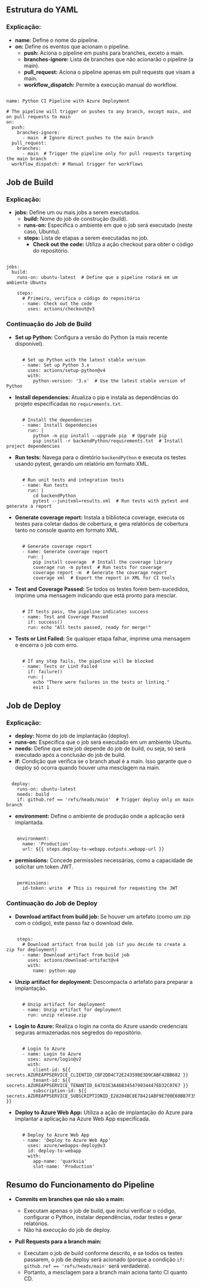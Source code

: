 ## Estrutura do YAML

### Explicação:
- **name:** Define o nome do pipeline.
- **on:** Define os eventos que acionam o pipeline.
  - **push:** Aciona o pipeline em pushs para branches, exceto a main.
  - **branches-ignore:** Lista de branches que não acionarão o pipeline (a main).
  - **pull_request:** Aciona o pipeline apenas em pull requests que visam a main.
  - **workflow_dispatch:** Permite a execução manual do workflow.

<pre><code>
name: Python CI Pipeline with Azure Deployment

# The pipeline will trigger on pushes to any branch, except main, and on pull requests to main
on:
  push:
    branches-ignore:
      - main  # Ignore direct pushes to the main branch
  pull_request:
    branches:
      - main  # Trigger the pipeline only for pull requests targeting the main branch
  workflow_dispatch: # Manual trigger for workflows
</code></pre>

## Job de Build

### Explicação:
- **jobs:** Define um ou mais jobs a serem executados.
  - **build:** Nome do job de construção (build).
  - **runs-on:** Especifica o ambiente em que o job será executado (neste caso, Ubuntu).
  - **steps:** Lista de etapas a serem executadas no job.
    - **Check out the code:** Utiliza a ação checkout para obter o código do repositório.

<pre><code>
jobs:
  build:
    runs-on: ubuntu-latest  # Define que a pipeline rodará em um ambiente Ubuntu

    steps:
      # Primeiro, verifica o código do repositório
      - name: Check out the code
        uses: actions/checkout@v3
</code></pre>

### Continuação do Job de Build

- **Set up Python:** Configura a versão do Python (a mais recente disponível).

<pre><code>
      # Set up Python with the latest stable version
      - name: Set up Python 3.x
        uses: actions/setup-python@v4
        with:
          python-version: '3.x'  # Use the latest stable version of Python
</code></pre>

- **Install dependencies:** Atualiza o pip e instala as dependências do projeto especificadas no `requirements.txt`.

<pre><code>
      # Install the dependencies
      - name: Install dependencies
        run: |
          python -m pip install --upgrade pip  # Upgrade pip
          pip install -r backendPython/requirements.txt  # Install project dependencies
</code></pre>

- **Run tests:** Navega para o diretório `backendPython` e executa os testes usando pytest, gerando um relatório em formato XML.

<pre><code>
      # Run unit tests and integration tests
      - name: Run tests
        run: |
          cd backendPython
          pytest --junitxml=results.xml  # Run tests with pytest and generate a report
</code></pre>

- **Generate coverage report:** Instala a biblioteca coverage, executa os testes para coletar dados de cobertura, e gera relatórios de cobertura tanto no console quanto em formato XML.

<pre><code>
      # Generate coverage report
      - name: Generate coverage report
        run: |
          pip install coverage  # Install the coverage library
          coverage run -m pytest  # Run tests for coverage
          coverage report -m  # Generate the coverage report
          coverage xml  # Export the report in XML for CI tools
</code></pre>

- **Test and Coverage Passed:** Se todos os testes forem bem-sucedidos, imprime uma mensagem indicando que está pronto para mesclar.

<pre><code>
      # If tests pass, the pipeline indicates success
      - name: Test and Coverage Passed
        if: success()
        run: echo "All tests passed, ready for merge!"
</code></pre>

- **Tests or Lint Failed:** Se qualquer etapa falhar, imprime uma mensagem e encerra o job com erro.

<pre><code>
      # If any step fails, the pipeline will be blocked
      - name: Tests or Lint Failed
        if: failure()
        run: |
          echo "There were failures in the tests or linting."
          exit 1
</code></pre>

## Job de Deploy

### Explicação:
- **deploy:** Nome do job de implantação (deploy).
- **runs-on:** Especifica que o job será executado em um ambiente Ubuntu.
- **needs:** Define que este job depende do job de build, ou seja, só será executado após a conclusão do job de build.
- **if:** Condição que verifica se o branch atual é a main. Isso garante que o deploy só ocorra quando houver uma mesclagem na main.

<pre><code>                       
  deploy:
    runs-on: ubuntu-latest
    needs: build
    if: github.ref == 'refs/heads/main'  # Trigger deploy only on main branch
</code></pre>

- **environment:** Define o ambiente de produção onde a aplicação será implantada.

<pre><code>  
    environment:
      name: 'Production'
      url: ${{ steps.deploy-to-webapp.outputs.webapp-url }}
</code></pre>

- **permissions:** Concede permissões necessárias, como a capacidade de solicitar um token JWT.

<pre><code>  
    permissions:
      id-token: write  # This is required for requesting the JWT
</code></pre>

### Continuação do Job de Deploy

- **Download artifact from build job:** Se houver um artefato (como um zip com o código), este passo faz o download dele.

<pre><code>  
    steps:
      # Download artifact from build job (if you decide to create a zip for deployment)
      - name: Download artifact from build job
        uses: actions/download-artifact@v4
        with:
          name: python-app
</code></pre>

- **Unzip artifact for deployment:** Descompacta o artefato para preparar a implantação.

<pre><code>  
      # Unzip artifact for deployment
      - name: Unzip artifact for deployment
        run: unzip release.zip
</code></pre>

- **Login to Azure:** Realiza o login na conta do Azure usando credenciais seguras armazenadas nos segredos do repositório.

<pre><code> 
      # Login to Azure
      - name: Login to Azure
        uses: azure/login@v2
        with:
          client-id: ${{ secrets.AZUREAPPSERVICE_CLIENTID_CBF2DD4C72E24359BE3D9CABF42BB682 }}
          tenant-id: ${{ secrets.AZUREAPPSERVICE_TENANTID_647D3E3A46B345479034447ED32C0767 }}
          subscription-id: ${{ secrets.AZUREAPPSERVICE_SUBSCRIPTIONID_E28204BC8E78421ABF9E700E60BB7F35 }}
</code></pre>

- **Deploy to Azure Web App:** Utiliza a ação de implantação do Azure para implantar a aplicação na Azure Web App especificada.

<pre><code> 
      # Deploy to Azure Web App
      - name: 'Deploy to Azure Web App'
        uses: azure/webapps-deploy@v3
        id: deploy-to-webapp
        with:
          app-name: 'quarksia'
          slot-name: 'Production'
</code></pre>

## Resumo do Funcionamento do Pipeline

- **Commits em branches que não são a main:**
  - Executam apenas o job de build, que inclui verificar o código, configurar o Python, instalar dependências, rodar testes e gerar relatórios.
  - Não há execução do job de deploy.

- **Pull Requests para a branch main:**
  - Executam o job de build conforme descrito, e se todos os testes passarem, o job de deploy será acionado (porque a condição `if: github.ref == 'refs/heads/main'` será verdadeira).
  - Portanto, a mesclagem para a branch main aciona tanto CI quanto CD.